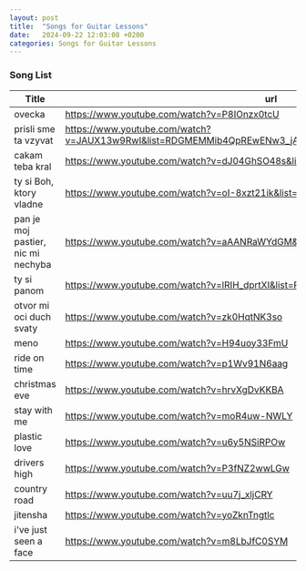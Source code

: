 ```yaml
---
layout: post
title:  "Songs for Guitar Lessons"
date:   2024-09-22 12:03:08 +0200
categories: Songs for Guitar Lessons
---
```


### Song List

| Title|url|
|-----|----|
| ovecka | https://www.youtube.com/watch?v=P8IOnzx0tcU |
|prisli sme ta vzyvat|https://www.youtube.com/watch?v=JAUX13w9RwI&list=RDGMEMMib4QpREwENw3_jAc0YgNw&start_radio=1&rv=Aarg8RBmjiw|
|cakam teba kral|https://www.youtube.com/watch?v=dJ04GhSO48s&list=RDJAUX13w9RwI&index=7|
|ty si Boh, ktory vladne|https://www.youtube.com/watch?v=oI-8xzt21ik&list=RDJAUX13w9RwI&index=13|
|pan je moj pastier, nic mi nechyba|https://www.youtube.com/watch?v=aAANRaWYdGM&list=RDJAUX13w9RwI&index=18|
|ty si panom|https://www.youtube.com/watch?v=lRIH_dprtXI&list=RDJAUX13w9RwI&index=19|
|otvor mi oci duch svaty | https://www.youtube.com/watch?v=zk0HqtNK3so|
|meno|https://www.youtube.com/watch?v=H94uoy33FmU|
|ride on time | https://www.youtube.com/watch?v=p1Wv91N6aag|
|christmas eve | https://www.youtube.com/watch?v=hrvXgDvKKBA|
|stay with me|https://www.youtube.com/watch?v=moR4uw-NWLY|
|plastic love|https://www.youtube.com/watch?v=u6y5NSiRPOw|
|drivers high|https://www.youtube.com/watch?v=P3fNZ2wwLGw|
|country road|https://www.youtube.com/watch?v=uu7j_xljCRY|
|jitensha|https://www.youtube.com/watch?v=yoZknTngtlc|
|i've just seen a face|https://www.youtube.com/watch?v=m8LbJfC0SYM|
